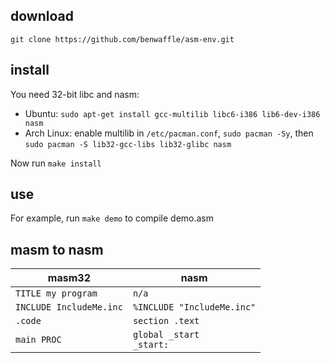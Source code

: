 download
----
`git clone https://github.com/benwaffle/asm-env.git`

install
----
You need 32-bit libc and nasm:
- Ubuntu: `sudo apt-get install gcc-multilib libc6-i386 lib6-dev-i386 nasm`
- Arch Linux: enable multilib in `/etc/pacman.conf`, `sudo pacman -Sy`, then `sudo pacman -S lib32-gcc-libs lib32-glibc nasm`

Now run `make install`

use
----
For example, run `make demo` to compile demo.asm

masm to nasm
----

| masm32 | nasm |
| ------ | ---- |
| `TITLE my program` | `n/a` |
| `INCLUDE IncludeMe.inc` | `%INCLUDE "IncludeMe.inc"` |
| `.code` | `section .text` |
| `main PROC` | <code>global _start</code><br><code>_start:</code> |
